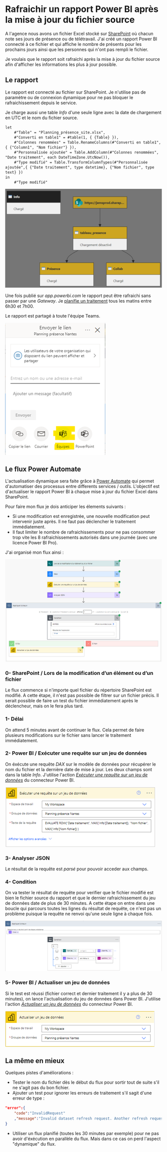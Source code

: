 # Rafraichir un rapport Power BI après la mise à jour du fichier source

A l'agence nous avons un fichier Excel stocké sur [SharePoint](https://www.microsoft.com/fr-fr/microsoft-365/sharepoint/collaboration) où chacun note ses jours de présence ou de télétravail. 
J'ai créé un rapport Power BI connecté à ce fichier et qui affiche le nombre de présents pour les prochains jours ainsi que les personnes qui n'ont pas rempli le fichier.

Je voulais que le rapport soit rafraichi après la mise à jour du fichier source afin d'afficher les informations les plus à jour possible.

## Le rapport

Le rapport est connecté au fichier sur SharePoint. Je n'utilise pas de paramètre ou de connexion dynamique pour ne pas bloquer le rafraichissement depuis le service.

Je charge aussi une table _Info_ d'une seule ligne avec la date de chargement en UTC et le nom du fichier source.

```
let
    #"Table" = "Planning_présence_site.xlsx",
    #"Converti en table1" = #table(1, { {Table} }),
    #"Colonnes renommées" = Table.RenameColumns(#"Converti en table1",{ {"Column1", "Nom fichier"} }),
    #"Personnalisée ajoutée" = Table.AddColumn(#"Colonnes renommées", "Date traitement", each DateTimeZone.UtcNow()),
    #"Type modifié" = Table.TransformColumnTypes(#"Personnalisée ajoutée",{ {"Date traitement", type datetime}, {"Nom fichier", type text} })
in
    #"Type modifié"
```

![image](/Images/20221011-traiter-un-rapport-apres-maj-sharepoint/flux-requetes-powerquery.png)

Une fois publié sur _app.powerbi.com_ le rapport peut être rafraichi sans passer par une _Gateway_. Je [planifie un traitement](https://learn.microsoft.com/fr-fr/power-bi/connect-data/refresh-scheduled-refresh) tous les matins entre 6h30 et 7h00.

Le rapport est partagé à toute l'équipe Teams.

![image](/Images/20221011-traiter-un-rapport-apres-maj-sharepoint/flux-partager-equipe.png)

## Le flux Power Automate

L'actualisation dynamique sera faite grâce à [Power Automate](https://powerautomate.microsoft.com/fr-fr/) qui permet d'automatiser des processus entre differents services / outils. L'objectif est d'actualiser le rapport Power BI à chaque mise à jour du fichier Excel dans SharePoint.

Pour faire mon flux je dois anticiper les élements suivants : 
- Si une modification est enregistrée, une nouvelle modification peut intervenir juste après. Il ne faut pas déclencher le traitement immédiatement.
- Il faut limiter le nombre de rafraichissements pour ne pas consommer trop vite les 8 rafraichissements autorisés dans une journée (avec une licence Power BI Pro). 

J'ai organisé mon flux ainsi : 

![image](/Images/20221011-traiter-un-rapport-apres-maj-sharepoint/flux-power-automate.png)

### 0- SharePoint / Lors de la modification d’un élément ou d’un fichier

Le flux commence si n'importe quel fichier du répertoire SharePoint est modifié. A cette étape, il n'est pas possible de filtrer sur un fichier précis. Il serait possible de faire un test du fichier immédiatement après le déclencheur, mais on le fera plus tard.

### 1- Délai

On attend 5 minutes avant de continuer le flux. Cela permet de faire plusieurs modifications sur le fichier sans lancer le traitement immédiatement.

### 2- Power BI / Exécuter une requête sur un jeu de données
    
On éxécute une requête _DAX_ sur le modèle de données pour récupérer le nom du fichier et la dernière date de mise à jour. Les deux champs sont dans la table _Info_. J'utilise l'action [_Exécuter une requête sur un jeu de données_](https://learn.microsoft.com/fr-fr/connectors/powerbi/#run-a-query-against-a-dataset) du connecteur Power BI.

![image](/Images/20221011-traiter-un-rapport-apres-maj-sharepoint/flux-execute_dax.png)

### 3- Analyser JSON

Le résultat de la requête est _parsé_ pour pouvoir acceder aux champs. 

### 4- Condition

On va tester le résultat de requête pour verifier que le fichier modifié est bien le fichier source du rapport et que le dernier rafraichissement du jeu de données date de plus de 30 minutes. A cette étape on entre dans une boucle qui parcours toutes les lignes du résultat de requête, ce n'est pas un problème puisque la requête ne renvoi qu'une seule ligne à chaque fois.

![image](/Images/20221011-traiter-un-rapport-apres-maj-sharepoint/flux-appliquer-a-chacun.png)

### 5- Power BI / Actualiser un jeu de données

Si le test est réussi (fichier correct et dernier traitement il y a plus de 30 minutes), on lance l'actualisation du jeu de données dans Power BI. J'utilise l'action [_Actualiser un jeu de données_](https://docs.microsoft.com/connectors/powerbi/#refresh-a-dataset) du connecteur Power BI.

![image](/Images/20221011-traiter-un-rapport-apres-maj-sharepoint/flux_actualiser-jeu.png)

## La même en mieux

Quelques pistes d'améliorations : 
- Tester le nom du fichier dès le début du flux pour sortir tout de suite s'il ne s'agit pas du bon fichier.
- Ajouter un test pour ignorer les erreurs de traitement s'il sagit d'une erreur de type :

```json
"error":{
    "code":"InvalidRequest"
    ,"message":"Invalid dataset refresh request. Another refresh request is already executing"
}
```

- Utiliser un flux planifié (toutes les 30 minutes par exemple) pour ne pas avoir d'éxécution en parallèle du flux. Mais dans ce cas on perd l'aspect "dynamique" du flux.